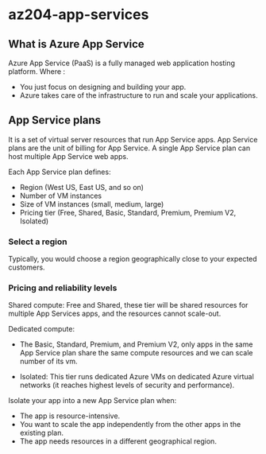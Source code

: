 # az204-app-services

## What is Azure App Service

Azure App Service (PaaS) is a fully managed web application hosting platform. Where :

- You just focus on designing and building your app.
- Azure takes care of the infrastructure to run and scale your applications.

## App Service plans

It is a set of virtual server resources that run App Service apps.
App Service plans are the unit of billing for App Service.
A single App Service plan can host multiple App Service web apps.

Each App Service plan defines:

- Region (West US, East US, and so on)
- Number of VM instances
- Size of VM instances (small, medium, large)
- Pricing tier (Free, Shared, Basic, Standard, Premium, Premium V2, Isolated)

### Select a region

Typically, you would choose a region geographically close to your expected customers.

### Pricing and reliability levels

Shared compute: Free and Shared, these tier will be shared resources for multiple App Services apps, and the resources cannot scale-out.

Dedicated compute:

- The Basic, Standard, Premium, and Premium V2, only apps in the same App Service plan share the same compute resources and we can scale number of its vm.

- Isolated: This tier runs dedicated Azure VMs on dedicated Azure virtual networks (it reaches highest levels of security and performance).

Isolate your app into a new App Service plan when:

- The app is resource-intensive.
- You want to scale the app independently from the other apps in the existing plan.
- The app needs resources in a different geographical region.
